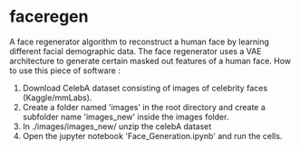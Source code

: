 # faceregen
A face regenerator algorithm to reconstruct a human face by learning different facial demographic data. The face regenerator uses a VAE architecture to generate certain masked out features of a human face.
How to use this piece of software : 
1. Download CelebA dataset consisting of images of celebrity faces (Kaggle/mmLabs).
2. Create a folder named 'images' in the root directory and create a subfolder name 'images_new' inside the images folder.
3. In ./images/images_new/ unzip the celebA dataset
4. Open the jupyter notebook 'Face_Generation.ipynb' and run the cells.
